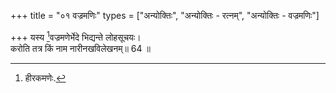 +++
title = "०१ वज्रमणिः"
types = ["अन्योक्तिः", "अन्योक्तिः - रत्नम्", "अन्योक्तिः - वज्रमणिः"]

+++
यस्य [^4]वज्रमणेर्भेदे भिद्यन्ते लोहसूचयः।  
करोति तत्र किं नाम नारीनखविलेखनम्॥ 64 ॥  


[^4]: हीरकमणेः.
 